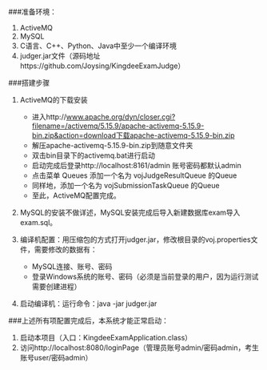 ###准备环境：
1. ActiveMQ
2. MySQL
3. C语言、C++、Python、Java中至少一个编译环境
4. judger.jar文件（源码地址https://github.com/Joysing/KingdeeExamJudge）

###搭建步骤
1. ActiveMQ的下载安装
    * 进入http://www.apache.org/dyn/closer.cgi?filename=/activemq/5.15.9/apache-activemq-5.15.9-bin.zip&action=download下载apache-activemq-5.15.9-bin.zip
    * 解压apache-activemq-5.15.9-bin.zip到随意文件夹
    * 双击bin目录下的activemq.bat进行启动
    * 启动完成后登录http://localhost:8161/admin 账号密码都默认admin
    * 点击菜单 Queues 添加一个名为 vojJudgeResultQueue 的Queue
    * 同样地，添加一个名为 vojSubmissionTaskQueue 的Queue
    * 至此，ActiveMQ配置完成。

2. MySQL的安装不做详述，MySQL安装完成后导入新建数据库exam导入exam.sql。
3. 编译机配置：用压缩包的方式打开judger.jar，修改根目录的voj.properties文件，需要修改的数据有：
    * MySQL连接、账号、密码
    * 登录Windows系统的账号、密码（必须是当前登录的用户，因为运行测试需要创建进程）
4. 启动编译机：运行命令：java -jar judger.jar

###上述所有项配置完成后，本系统才能正常启动：

1. 启动本项目（入口：KingdeeExamApplication.class）
2. 访问http://localhost:8080/loginPage（管理员账号admin/密码admin，考生账号user/密码admin）
